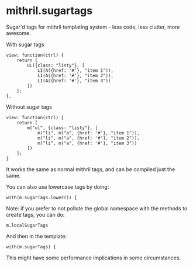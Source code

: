 mithril.sugartags
=================

Sugar'd tags for mithril templating system - less code, less clutter, more awesome.

With sugar tags

    view: function(ctrl) {
        return [
            UL({class: "listy"}, [
                LI(A({href: '#'}, "item 1")),
                LI(A({href: '#'}, "item 2")),
                LI(A({href: '#'}, "item 3"))
            ])
        ];
    },

Without sugar tags

    view: function(ctrl) {
        return [
            m("ul", {class: "listy"}, [
                m("li", m("a", {href: '#'}, "item 1")),
                m("li", m("a", {href: '#'}, "item 2")),
                m("li", m("a", {href: '#'}, "item 3"))
            ])
        ];
    }

It works the same as normal mithril tags, and can be compiled just the same.

You can also use lowercase tags by doing:

    with(m.sugarTags.lower()) {

Note: if you prefer to not pollute the global namespace with the methods to create tags, you can do:

    m.localSugarTags

And then in the template:

    with(m.sugarTags) { 

This might have some performance implications in some circumstances.